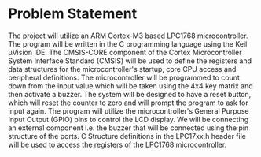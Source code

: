 # Problem Statement

The project will utilize an ARM Cortex-M3 based LPC1768 microcontroller. 
The program will be written in the C programming language using the Keil µVision IDE. 
The CMSIS-CORE component of the Cortex Microcontroller System Interface Standard (CMSIS) will be used to define the registers and data structures for the microcontroller's startup, core CPU access and peripheral definitions.
The microcontroller will be programmed to count down from the input value which will be taken using the 4x4 key matrix and then activate a buzzer. The system will be designed to have a reset button, which will reset the counter to zero and will prompt the program to ask for input again. The program will utilize the microcontroller's General Purpose 
Input Output (GPIO) pins to control the LCD display. We will be connecting an external component i.e. the buzzer that will be 
connected using the pin structure of the ports. C Structure definitions in the LPC17xx.h header file will be used to access the 
registers of the LPC1768 microcontroller. 
